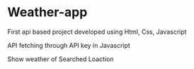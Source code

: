 # Weather-app

<P>First api based project developed using Html, Css, Javascript</p>
<p?>API fetching through API key in Javascript</p>
<p>Show weather of Searched Loaction</p>

